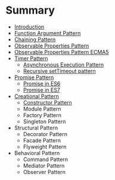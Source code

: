 # Summary

* [Introduction](README.md)
* [Function Argument Pattern](FunctionArgumentPattern/FunctionArgumentPattern.md)
* [Chaining Pattern](ChainingPattern/ChainingPattern.md)
* [Observable Properties Pattern](ObservablePropertiesPattern/ObservablePropertiesPattern.md)
* [Observable Properties Pattern ECMA5](ObservablePropertiesPatternEcma5/ObservablePropertiesPatternECMA5.md)
* [Timer Pattern](timer-pattern.md)
  * [Asynchronous Execution Pattern](timer-pattern/asynchronous-execution-pattern.md)
  * [Recursive setTimeout pattern](timer-pattern/recursive-settimeout-pattern.md)
* [Promise Pattern](promise-pattern.md)
  * [Promise in ES6](promise-pattern/promise-in-es6.md)
  * [Promise in ES7](promise-pattern/promise-in-es7.md)
* [Creational Pattern](creational-pattern.md)
  * [Constructor Pattern](creational-pattern/constructor-pattern.md)
  * Module Pattern
  * Factory Pattern
  * Singleton Pattern
* Structural Pattern
  * Decorator Pattern
  * Facade Pattern
  * Flyweight Pattern
* Behavioral Pattern
  * Command Pattern
  * Mediator Pattern
  * Observer Pattern

